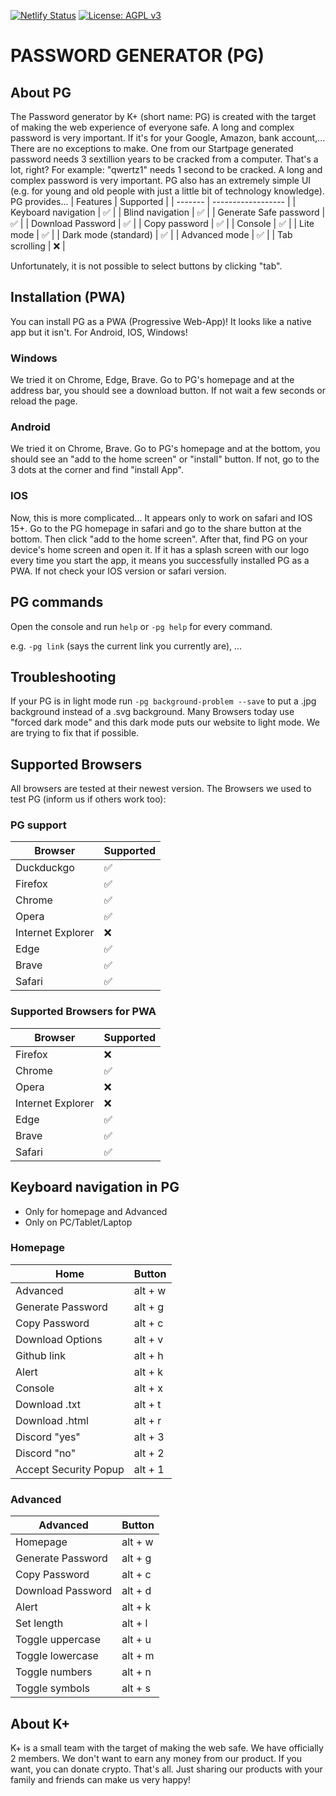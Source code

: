  [![Netlify Status](https://api.netlify.com/api/v1/badges/e57a6b3a-0a76-4868-be26-b3c2606a54db/deploy-status)](https://app.netlify.com/sites/password-generator/deploys) [![License: AGPL v3](https://img.shields.io/badge/License-AGPL_v3-blue.svg)](https://www.gnu.org/licenses/agpl-3.0)


 # PASSWORD GENERATOR (PG)

 ##  About PG

 The Password generator by K+ (short name: PG) is created with the target of making the web experience of everyone safe. A long and complex password is very important. If it's for your Google, Amazon, bank account,... There are no exceptions to make. One from our Startpage generated password needs 3 sextillion years to be cracked from a computer. That's a lot, right? For example: "qwertz1" needs 1 second to be cracked. A long and complex password is very important. PG also has an extremely simple UI (e.g. for young and old people with just a little bit of technology knowledge).
PG provides...
| Features | Supported          |
| ------- | ------------------ |
| Keyboard navigation | :white_check_mark: |
| Blind navigation | :white_check_mark: |
| Generate Safe password | :white_check_mark: |
| Download Password | :white_check_mark: |
| Copy password | :white_check_mark: |
| Console | :white_check_mark: |
| Lite mode | :white_check_mark: |
| Dark mode (standard) | :white_check_mark: |
| Advanced mode | :white_check_mark: |
| Tab scrolling | :x: |

Unfortunately, it is not possible to select buttons by clicking "tab".

 ## Installation (PWA)

 You can install PG as a PWA (Progressive Web-App)! It looks like a native app but it isn't. For Android, IOS, Windows!  

 ### Windows

 We tried it on Chrome, Edge, Brave. Go to PG's homepage and at the address bar, you should see a download button. If not wait a few seconds or reload the page.

 ### Android

 We tried it on Chrome, Brave. Go to PG's homepage and at the bottom, you should see an "add to the home screen" or "install" button. If not, go to the 3 dots at the corner and find "install App".

 ### IOS

 Now, this is more complicated... It appears only to work on safari and IOS 15+. Go to the PG homepage in safari and go to the share button at the bottom. Then click "add to the home screen". After that, find PG on your device's home screen and open it. If it has a splash screen with our logo every time you start the app, it means you successfully installed PG as a PWA. If not check your IOS version or safari version.

 ## PG commands

 Open the console and run ```help``` or ```-pg help``` for every command.



 e.g. ```-pg link``` (says the current link you currently are), ...



 ## Troubleshooting

 If your PG is in light mode run ```-pg background-problem --save``` to put a .jpg background instead of a .svg background. Many Browsers today use "forced dark mode" and this dark mode puts our website to light mode. We are trying to fix that if possible.

 ## Supported Browsers
All browsers are tested at their newest version.
The Browsers we used to test PG (inform us if others work too):
### PG support

| Browser | Supported          |
| ------- | ------------------ |
| Duckduckgo | :white_check_mark: |
| Firefox | :white_check_mark: |
| Chrome  | :white_check_mark: |
| Opera   | :white_check_mark: |
| Internet Explorer   | :x:    |
| Edge | :white_check_mark:    |
| Brave | :white_check_mark: |
| Safari | :white_check_mark: |

### Supported Browsers for PWA

| Browser | Supported          |
| ------- | ------------------ |
| Firefox | :x: |
| Chrome  | :white_check_mark: |
| Opera   | :x: |
| Internet Explorer   | :x:    |
| Edge | :white_check_mark:    |
| Brave | :white_check_mark: |
| Safari | :white_check_mark: |

## Keyboard navigation in PG
- Only for homepage and Advanced
- Only on PC/Tablet/Laptop
### Homepage
| Home | Button       |
| ------- | ------------------ |
| Advanced | alt + w |
| Generate Password | alt + g |
| Copy Password| alt + c |
| Download Options | alt + v |
| Github link | alt + h  |
| Alert | alt + k |
| Console | alt + x |
| Download .txt | alt + t |
| Download .html | alt + r |
| Discord "yes" | alt + 3 |
| Discord "no" | alt + 2 |
| Accept Security Popup| alt + 1 |

### Advanced
| Advanced | Button  |
| ------- | ------------------ |
| Homepage | alt + w |
| Generate Password | alt + g |
| Copy Password | alt + c |
| Download Password | alt + d |
| Alert | alt + k |
| Set length | alt +  l|
| Toggle uppercase | alt + u |
| Toggle lowercase | alt + m |
| Toggle numbers | alt + n |
| Toggle symbols | alt + s |

 ## About K+

 K+ is a small team with the target of making the web safe. We have officially 2 members. We don't want to earn any money from our product. If you want, you can donate crypto. That's all. Just sharing our products with your family and friends can make us very happy!
